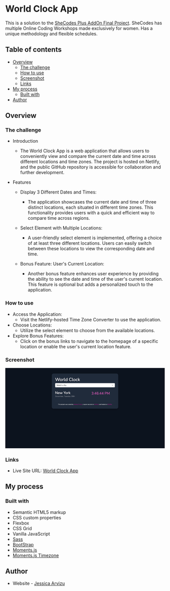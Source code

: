 # World Clock App

This is a solution to the [SheCodes Plus AddOn Final Project](https://www.shecodes.io/workshops). SheCodes has multiple Online Coding Workshops made exclusively for women. Has a unique methodology and flexible schedules.

## Table of contents

- [Overview](#overview)
  - [The challenge](#the-challenge)
  - [How to use](#how-to-use)
  - [Screenshot](#screenshot)
  - [Links](#links)
- [My process](#my-process)
  - [Built with](#built-with)
- [Author](#author)

## Overview

### The challenge

- Introduction
  - The World Clock App is a web application that allows users to conveniently view and compare the current date and time across different locations and time zones. The project is hosted on Netlify, and the public GitHub repository is accessible for collaboration and further development.

- Features
  - Display 3 Different Dates and Times:
    - The application showcases the current date and time of three distinct locations, each situated in different time zones. This functionality provides users with a quick and efficient way to compare time across regions.

  - Select Element with Multiple Locations:
    - A user-friendly select element is implemented, offering a choice of at least three different locations. Users can easily switch between these locations to view the corresponding date and time.

  - Bonus Feature: User's Current Location:
    - Another bonus feature enhances user experience by providing the ability to see the date and time of the user's current location. This feature is optional but adds a personalized touch to the application.

### How to use
- Access the Application:
  - Visit the Netlify-hosted Time Zone Converter to use the application.
- Choose Locations:
  - Utilize the select element to choose from the available locations.
- Explore Bonus Features:
  - Click on the bonus links to navigate to the homepage of a specific location or enable the user's current location feature.

### Screenshot

![](./images/screenshot.png)

### Links

- Live Site URL: [World Clock App](https://dynamic-baklava-e58770.netlify.app)

## My process

### Built with

- Semantic HTML5 markup
- CSS custom properties
- Flexbox
- CSS Grid
- Vanilla JavaScript
- [Sass](https://sass-lang.com/)
- [BootStrap](https://getbootstrap.com/) 
- [Moments.js](https://momentjs.com/)
- [Moments.js Timezone](https://momentjs.com/timezone/)


## Author

- Website - [Jessica Arvizu](https://www.linkedin.com/in/jessica-arvizu/)

